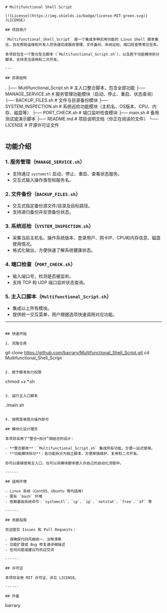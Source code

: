 ```
# Multifunctional Shell Script

[![License](https://img.shields.io/badge/license-MIT-green.svg)](LICENSE)

## 项目简介

`Multifunctional_Shell_Script` 是一个集成多种实用功能的 Linux Shell 脚本集合，旨在帮助运维和开发人员快速完成服务管理、文件备份、系统巡检、端口检查等常见任务。

本项目包含一个整合型主脚本（`Multifunctional_Script.sh`），以及若干功能模块拆分脚本，支持灵活调用和二次开发。

---

## 目录结构
```

.
├── Multifunctional_Script.sh # 主入口整合脚本，包含全部功能
├── MANAGE_SERVICE.sh # 服务管理功能模块（启动、停止、重启、状态查询）
├── BACKUP_FILES.sh # 文件与目录备份模块
├── SYSTEM_INSPECTION.sh # 系统巡检功能模块（主机名、OS版本、CPU、内存、磁盘等）
├── PORT_CHECK.sh # 端口监听检查模块
├── main.sh # 备用测试或演示脚本
├── README.md # 项目说明文档（你正在阅读的文件）
└── LICENSE # 开源许可证文件
```

```
## 功能介绍

### 1. 服务管理（`MANAGE_SERVICE.sh`）

- 支持通过 `systemctl` 启动、停止、重启、查看状态服务。
- 交互式输入操作类型和服务名。

### 2. 文件备份（`BACKUP_FILES.sh`）

- 交互式指定备份源文件/目录及目标路径。
- 支持递归备份并反馈备份状态。

### 3. 系统巡检（`SYSTEM_INSPECTION.sh`）

- 采集当前主机名、操作系统版本、登录用户、网卡IP、CPU和内存信息、磁盘使用情况。
- 格式化输出，方便快速了解系统健康状态。

### 4. 端口检查（`PORT_CHECK.sh`）

- 输入端口号，检测是否被监听。
- 支持 TCP 和 UDP 端口监听状态查询。

### 5. 主入口脚本（`Multifunctional_Script.sh`）

- 集成以上所有模块。
- 提供统一交互菜单，用户根据选项快速调用对应功能。

---
```

## 快速开始

1. 克隆仓库

```
git clone https://github.com/barrary/Multifunctional_Shell_Script.git
cd Multifunctional_Shell_Script
```

2. 赋予脚本执行权限

```
chmod +x *.sh
```

3. 运行主入口脚本

```
./main.sh
```

4. 按照菜单提示操作即可

## 模块化设计理念

本项目采用了“整合+拆分”相结合的设计：

- **整合脚本**：`Multifunctional_Script.sh` 集成所有功能，方便一站式使用。
- **功能模块拆分**：各功能拆分为独立脚本，方便单独维护、复用和二次开发。

你可以直接使用主入口，也可以将模块脚本嵌入你自己的自动化流程中。

------

## 适用环境

- Linux 系统（CentOS、Ubuntu 等均适用）
- 需有 `bash` 环境
- 依赖基础系统命令：`systemctl`、`cp`、`ip`、`netstat`、`free`、`df` 等

------

## 贡献指南

欢迎提交 Issues 和 Pull Requests：

- 请确保代码风格统一，注释清晰
- 功能扩展或 Bug 修复请详细描述
- 任何问题或建议均欢迎交流

------

## 许可证

本项目采用 MIT 许可证，详见 LICENSE。

------

## 作者

```
barrary
```
